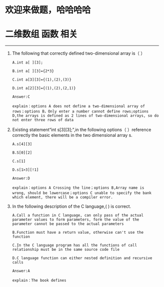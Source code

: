 # 欢迎来做题，哈哈哈哈

 # 二维数组 函数 相关 #

---

1. The following that correctly defined two-dimensional array is（ ）

      
       A.int a[ ][3];
      
       B.int a[ ][3]={2*3}
      
       C.int a[3][3]={(1),(2),(3)}
       
       D.int a[2][3]={(1),(2),(2,1)}
       
       Answer:C
       
       explain：options A does not define a two-dimensional array of rows；options B，Only enter a number cannot define rows;options D,the arrays is defined as 2 lines of two-dimensional arrays, so do not enter three rows of data
1. Existing statement“int s[3][3];",in the following options（ ）reference correctly the basic elements in the two dimensional array s.
       
       A.s[4][3]
       
       B.S[0][2]
       
       C.s[1]
       
       D.s[1>3][!1]
       
       Answer:D

       explain：options A Crossing the line；options B,Array name is wrong, should be lowercase；options C unable to specify the bank which element, there will be a compiler error.
1. In the following description of the C language,( ) is correct.
     
       A.Call a function in C language, can only pass of the actual parameter values to form parameters, form the value of the parameter cannot be passed to the actual parameters
     
       B.Function must have a return value, otherwise can't use the function
     
       C.In the C language program has all the functions of call relationship must be in the same source code file
     
       D.C language function can either nested definition and recursive calls
     
       Answer:A

       explain：The book defines